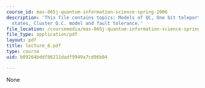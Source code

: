 ```yaml
---
course_id: mas-865j-quantum-information-science-spring-2006
description: 'This file contains topics: Models of QC, One bit teleportation, Cluster
  states, Cluster Q.C. model and fault tolerance.'
file_location: /coursemedia/mas-865j-quantum-information-science-spring-2006/b09264bddf86211dadf9949a7cd96b04_lecture_8.pdf
file_type: application/pdf
layout: pdf
title: lecture_8.pdf
type: course
uid: b09264bddf86211dadf9949a7cd96b04

---
```

None